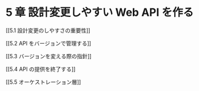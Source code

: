 # 5 章 設計変更しやすい Web API を作る

[[5.1 設計変更のしやすさの重要性]]

[[5.2 API をバージョンで管理する]]

[[5.3 バージョンを変える際の指針]]

[[5.4 API の提供を終了する]]

[[5.5 オーケストレーション層]]